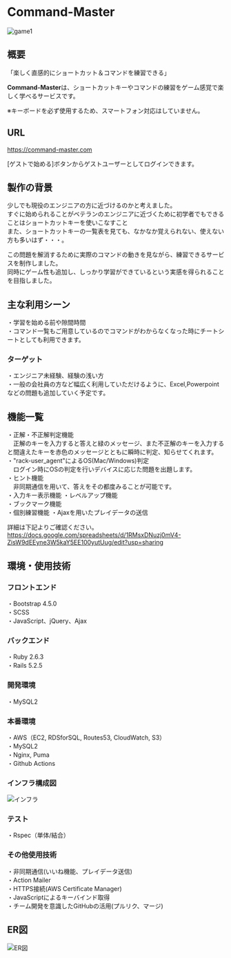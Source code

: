 # Command-Master

![game1](https://user-images.githubusercontent.com/76866582/136039356-442c15e9-e394-4a09-b9eb-a87ca2522adf.gif)  
  
  
## 概要  
「楽しく直感的にショートカット＆コマンドを練習できる」  
  
**Command-Master**は、ショートカットキーやコマンドの練習をゲーム感覚で楽しく学べるサービスです。 
  
※キーボードを必ず使用するため、スマートフォン対応はしていません。
## URL  
https://command-master.com  

[ゲストで始める]ボタンからゲストユーザーとしてログインできます。  

## 製作の背景  
少しでも現役のエンジニアの方に近づけるのかと考えました。  
すぐに始められることがベテランのエンジニアに近づくために初学者でもできることはショートカットキーを使いこなすこと  
また、ショートカットキーの一覧表を見ても、なかなか覚えられない、使えない方も多いはず・・・。

この問題を解消するために実際のコマンドの動きを見ながら、練習できるサービスを制作しました。  
同時にゲーム性も追加し、しっかり学習ができているという実感を得られることを目指しました。  

## 主な利用シーン  
・学習を始める前や隙間時間  
・コマンド一覧もご用意しているのでコマンドがわからなくなった時にチートシートとしても利用できます。  

### ターゲット
・エンジニア未経験、経験の浅い方  
・一般の会社員の方など幅広く利用していただけるように、Excel,Powerpointなどの問題も追加していく予定です。  

## 機能一覧  
・正解・不正解判定機能  
　正解のキーを入力すると答えと緑のメッセージ、また不正解のキーを入力すると間違えたキーを赤色のメッセージとともに瞬時に判定、知らせてくれます。  
・"rack-user_agent"によるOS(Mac/Windows)判定  
　ログイン時にOSの判定を行いデバイスに応じた問題を出題します。  
・ヒント機能  
　非同期通信を用いて、答えをその都度みることが可能です。  
・入力キー表示機能 
・レベルアップ機能  
・ブックマーク機能  
・個別練習機能
・Ajaxを用いたプレイデータの送信  

詳細は下記よりご確認ください。  
https://docs.google.com/spreadsheets/d/1RMsxDNuzj0mV4-ZisW9dEEyne3W5kaY5EE100yutUug/edit?usp=sharing

## 環境・使用技術

### フロントエンド  
・Bootstrap 4.5.0  
・SCSS  
・JavaScript、jQuery、Ajax  

### バックエンド  
・Ruby 2.6.3  
・Rails 5.2.5  

### 開発環境    
・MySQL2  

### 本番環境  
・AWS（EC2, RDSforSQL, Routes53, CloudWatch, S3）  
・MySQL2  
・Nginx, Puma  
・Github Actions  

### インフラ構成図  

![インフラ](https://user-images.githubusercontent.com/76866582/135058865-48347e27-c25d-4ac5-8a8d-d942a43fb284.png)  

### テスト
・Rspec（単体/結合）

### その他使用技術  
・非同期通信(いいね機能、プレイデータ送信)  
・Action Mailer  
・HTTPS接続(AWS Certificate Manager)  
・JavaScriptによるキーバインド取得  
・チーム開発を意識したGitHubの活用(プルリク、マージ)  

## ER図  
![ER図](https://user-images.githubusercontent.com/76866582/132534075-1dcaef65-3a62-4fd1-89fa-887de652f195.png) 
